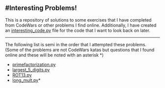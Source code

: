 #Interesting Problems!
-----
This is a repository of solutions to some exercises that I have completed from CodeWars or other problems I find online. Additionally, I have created an [interesting_code.py](interesting_code.py) file for the code that I want to look back on later.

---
The following list is semi in the order that I attempted these problems. (Some of the problems are not CodeWars katas but questions that I found online and these will be noted with an asterisk *)

- [primefactorization.py](primefactorization.py)
- [largest_5_digits.py](largest_5_digits.py)
- [ROT13.py](ROT13.py)
- [long_mult.py](long_mult.py)*

